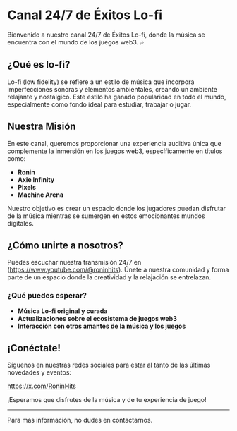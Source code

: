 # Canal 24/7 de Éxitos Lo-fi

Bienvenido a nuestro canal 24/7 de Éxitos Lo-fi, donde la música se encuentra con el mundo de los juegos web3. 🎶

## ¿Qué es lo-fi?

Lo-fi (low fidelity) se refiere a un estilo de música que incorpora imperfecciones sonoras y elementos ambientales, creando un ambiente relajante y nostálgico. Este estilo ha ganado popularidad en todo el mundo, especialmente como fondo ideal para estudiar, trabajar o jugar.

## Nuestra Misión

En este canal, queremos proporcionar una experiencia auditiva única que complemente la inmersión en los juegos web3, específicamente en títulos como:

- **Ronin**
- **Axie Infinity**
- **Pixels**
- **Machine Arena**

Nuestro objetivo es crear un espacio donde los jugadores puedan disfrutar de la música mientras se sumergen en estos emocionantes mundos digitales.

## ¿Cómo unirte a nosotros?

Puedes escuchar nuestra transmisión 24/7 en (https://www.youtube.com/@roninhits). Únete a nuestra comunidad y forma parte de un espacio donde la creatividad y la relajación se entrelazan.

### ¿Qué puedes esperar?

- **Música Lo-fi original y curada**
- **Actualizaciones sobre el ecosistema de juegos web3**
- **Interacción con otros amantes de la música y los juegos**

## ¡Conéctate!

Síguenos en nuestras redes sociales para estar al tanto de las últimas novedades y eventos:

https://x.com/RoninHits

¡Esperamos que disfrutes de la música y de tu experiencia de juego!

---

Para más información, no dudes en contactarnos.

